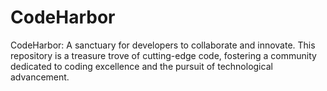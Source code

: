 # CodeHarbor
CodeHarbor: A sanctuary for developers to collaborate and innovate. This repository is a treasure trove of cutting-edge code, fostering a community dedicated to coding excellence and the pursuit of technological advancement.
